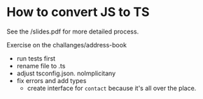 # How to convert JS to TS

See the /slides.pdf for more detailed process.

Exercise on the challanges/address-book
- run tests first
- rename file to .ts
- adjust tsconfig.json. noImplicitany
- fix errors and add types
  - create interface for `contact` because it's all over the place.
